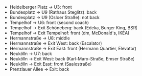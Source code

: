 * Heidelberger Platz → U3: front
* Bundesplatz → U9 (Rathaus Steglitz): back
* Bundesplatz → U9 (Osloer Straße): not back
* Tempelhof → U6: front (second coach)
* Tempelhof → Exit Schöneberg: back (Edeka, Burger King, BSR)
* Tempelhof → Exit Tempelhof: front (dm, McDonald's, IKEA)
* Hermannstraße → U8: middle
* Hermannstraße → Exit West: back (Escalator)
* Hermannstraße → Exit East: front (Hermann Quartier, Elevator)
* Neukölln → U7: back
* Neukölln → Exit West: back (Karl-Marx-Straße, Emser Straße)
* Neukölln → Exit East: front (Saalestraße)
* Prenzlauer Allee → Exit: back
